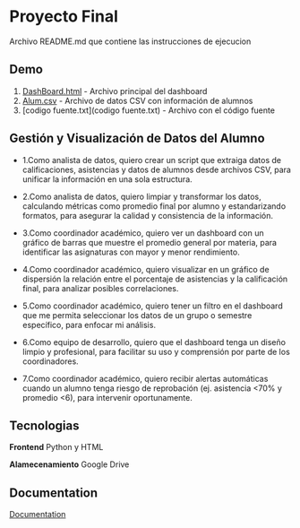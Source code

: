 
# Proyecto Final

Archivo README.md que contiene las instrucciones de ejecucion


## Demo

1. [DashBoard.html](/DashBoard.html) - Archivo principal del dashboard
2. [Alum.csv](Alum.csv) - Archivo de datos CSV con información de alumnos
3. [codigo fuente.txt](codigo fuente.txt) - Archivo con el código fuente
## Gestión y Visualización de Datos del Alumno

- 1.Como analista de datos, quiero crear un script que extraiga datos de calificaciones, asistencias y datos de alumnos desde archivos CSV, para unificar la información en una sola estructura.

- 2.Como analista de datos, quiero limpiar y transformar los datos, calculando métricas como promedio final por alumno y estandarizando formatos, para asegurar la calidad y consistencia de la información.

- 3.Como coordinador académico, quiero ver un dashboard con un gráfico de barras que muestre el promedio general por materia, para identificar las asignaturas con mayor y menor rendimiento.

- 4.Como coordinador académico, quiero visualizar en un gráfico de dispersión la relación entre el porcentaje de asistencias y la calificación final, para analizar posibles correlaciones.

- 5.Como coordinador académico, quiero tener un filtro en el dashboard que me permita seleccionar los datos de un grupo o semestre específico, para enfocar mi análisis.

- 6.Como equipo de desarrollo, quiero que el dashboard tenga un diseño limpio y profesional, para facilitar su uso y comprensión por parte de los coordinadores.

- 7.Como coordinador académico, quiero recibir alertas automáticas cuando un alumno tenga riesgo de reprobación (ej. asistencia <70% y promedio <6), para intervenir oportunamente.
## Tecnologias

**Frontend** Python y HTML

**Alamecenamiento** Google Drive


## Documentation

[Documentation](https://drive.google.com/drive/folders/14foYCVZFfgkBfQk0OnwhEwIm0IYLq6Dy)



